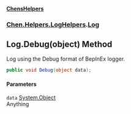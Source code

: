 #### [ChensHelpers](./index 'index')
### [Chen.Helpers.LogHelpers](./Chen-Helpers-LogHelpers 'Chen.Helpers.LogHelpers').[Log](./Chen-Helpers-LogHelpers-Log 'Chen.Helpers.LogHelpers.Log')
## Log.Debug(object) Method
Log using the Debug format of BepInEx logger.  
```csharp
public void Debug(object data);
```
#### Parameters
<a name='Chen-Helpers-LogHelpers-Log-Debug(object)-data'></a>
`data` [System.Object](https://docs.microsoft.com/en-us/dotnet/api/System.Object 'System.Object')  
Anything  
  
